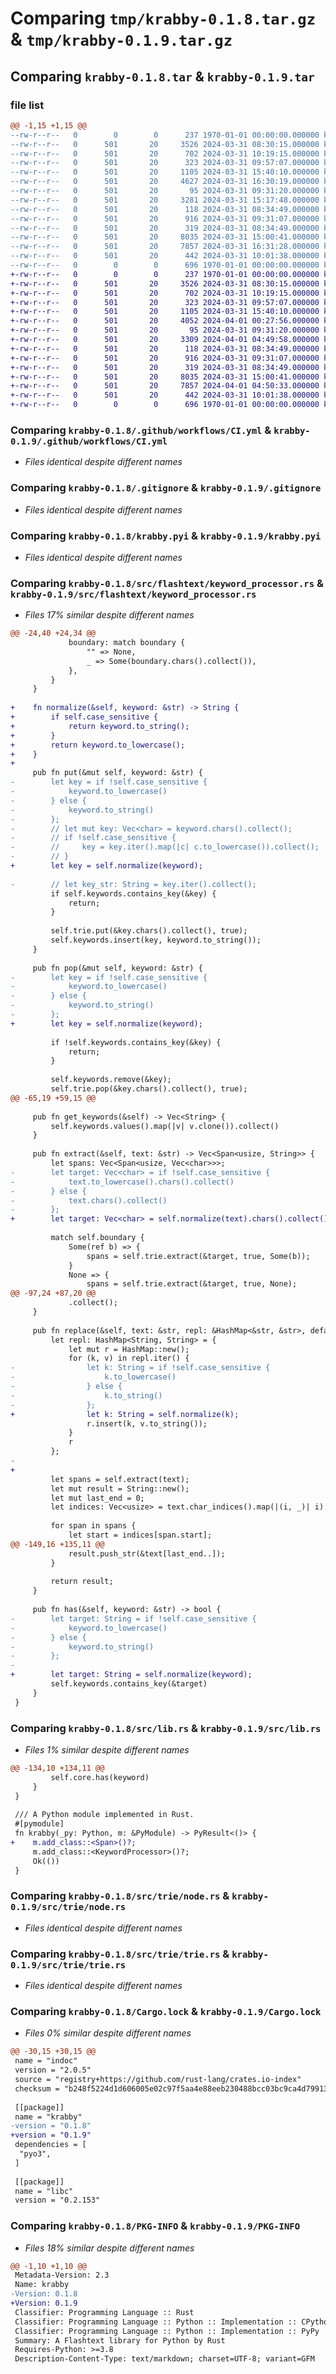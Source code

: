 # Comparing `tmp/krabby-0.1.8.tar.gz` & `tmp/krabby-0.1.9.tar.gz`

## Comparing `krabby-0.1.8.tar` & `krabby-0.1.9.tar`

### file list

```diff
@@ -1,15 +1,15 @@
--rw-r--r--   0        0        0      237 1970-01-01 00:00:00.000000 krabby-0.1.8/Cargo.toml
--rw-r--r--   0      501       20     3526 2024-03-31 08:30:15.000000 krabby-0.1.8/.github/workflows/CI.yml
--rw-r--r--   0      501       20      702 2024-03-31 10:19:15.000000 krabby-0.1.8/.gitignore
--rw-r--r--   0      501       20      323 2024-03-31 09:57:07.000000 krabby-0.1.8/README.md
--rw-r--r--   0      501       20     1105 2024-03-31 15:40:10.000000 krabby-0.1.8/krabby.pyi
--rw-r--r--   0      501       20     4627 2024-03-31 16:30:19.000000 krabby-0.1.8/src/flashtext/keyword_processor.rs
--rw-r--r--   0      501       20       95 2024-03-31 09:31:20.000000 krabby-0.1.8/src/flashtext/mod.rs
--rw-r--r--   0      501       20     3281 2024-03-31 15:17:48.000000 krabby-0.1.8/src/lib.rs
--rw-r--r--   0      501       20      118 2024-03-31 08:34:49.000000 krabby-0.1.8/src/trie/mod.rs
--rw-r--r--   0      501       20      916 2024-03-31 09:31:07.000000 krabby-0.1.8/src/trie/node.rs
--rw-r--r--   0      501       20      319 2024-03-31 08:34:49.000000 krabby-0.1.8/src/trie/span.rs
--rw-r--r--   0      501       20     8035 2024-03-31 15:00:41.000000 krabby-0.1.8/src/trie/trie.rs
--rw-r--r--   0      501       20     7857 2024-03-31 16:31:28.000000 krabby-0.1.8/Cargo.lock
--rw-r--r--   0      501       20      442 2024-03-31 10:01:38.000000 krabby-0.1.8/pyproject.toml
--rw-r--r--   0        0        0      696 1970-01-01 00:00:00.000000 krabby-0.1.8/PKG-INFO
+-rw-r--r--   0        0        0      237 1970-01-01 00:00:00.000000 krabby-0.1.9/Cargo.toml
+-rw-r--r--   0      501       20     3526 2024-03-31 08:30:15.000000 krabby-0.1.9/.github/workflows/CI.yml
+-rw-r--r--   0      501       20      702 2024-03-31 10:19:15.000000 krabby-0.1.9/.gitignore
+-rw-r--r--   0      501       20      323 2024-03-31 09:57:07.000000 krabby-0.1.9/README.md
+-rw-r--r--   0      501       20     1105 2024-03-31 15:40:10.000000 krabby-0.1.9/krabby.pyi
+-rw-r--r--   0      501       20     4052 2024-04-01 00:27:56.000000 krabby-0.1.9/src/flashtext/keyword_processor.rs
+-rw-r--r--   0      501       20       95 2024-03-31 09:31:20.000000 krabby-0.1.9/src/flashtext/mod.rs
+-rw-r--r--   0      501       20     3309 2024-04-01 04:49:58.000000 krabby-0.1.9/src/lib.rs
+-rw-r--r--   0      501       20      118 2024-03-31 08:34:49.000000 krabby-0.1.9/src/trie/mod.rs
+-rw-r--r--   0      501       20      916 2024-03-31 09:31:07.000000 krabby-0.1.9/src/trie/node.rs
+-rw-r--r--   0      501       20      319 2024-03-31 08:34:49.000000 krabby-0.1.9/src/trie/span.rs
+-rw-r--r--   0      501       20     8035 2024-03-31 15:00:41.000000 krabby-0.1.9/src/trie/trie.rs
+-rw-r--r--   0      501       20     7857 2024-04-01 04:50:33.000000 krabby-0.1.9/Cargo.lock
+-rw-r--r--   0      501       20      442 2024-03-31 10:01:38.000000 krabby-0.1.9/pyproject.toml
+-rw-r--r--   0        0        0      696 1970-01-01 00:00:00.000000 krabby-0.1.9/PKG-INFO
```

### Comparing `krabby-0.1.8/.github/workflows/CI.yml` & `krabby-0.1.9/.github/workflows/CI.yml`

 * *Files identical despite different names*

### Comparing `krabby-0.1.8/.gitignore` & `krabby-0.1.9/.gitignore`

 * *Files identical despite different names*

### Comparing `krabby-0.1.8/krabby.pyi` & `krabby-0.1.9/krabby.pyi`

 * *Files identical despite different names*

### Comparing `krabby-0.1.8/src/flashtext/keyword_processor.rs` & `krabby-0.1.9/src/flashtext/keyword_processor.rs`

 * *Files 17% similar despite different names*

```diff
@@ -24,40 +24,34 @@
             boundary: match boundary {
                 "" => None,
                 _ => Some(boundary.chars().collect()),
             },
         }
     }
 
+    fn normalize(&self, keyword: &str) -> String {
+        if self.case_sensitive {
+            return keyword.to_string();
+        }
+        return keyword.to_lowercase();
+    }
+
     pub fn put(&mut self, keyword: &str) {
-        let key = if !self.case_sensitive {
-            keyword.to_lowercase()
-        } else {
-            keyword.to_string()
-        };
-        // let mut key: Vec<char> = keyword.chars().collect();
-        // if !self.case_sensitive {
-        //     key = key.iter().map(|c| c.to_lowercase()).collect();
-        // }
+        let key = self.normalize(keyword);
 
-        // let key_str: String = key.iter().collect();
         if self.keywords.contains_key(&key) {
             return;
         }
 
         self.trie.put(&key.chars().collect(), true);
         self.keywords.insert(key, keyword.to_string());
     }
 
     pub fn pop(&mut self, keyword: &str) {
-        let key = if !self.case_sensitive {
-            keyword.to_lowercase()
-        } else {
-            keyword.to_string()
-        };
+        let key = self.normalize(keyword);
 
         if !self.keywords.contains_key(&key) {
             return;
         }
 
         self.keywords.remove(&key);
         self.trie.pop(&key.chars().collect(), true);
@@ -65,19 +59,15 @@
 
     pub fn get_keywords(&self) -> Vec<String> {
         self.keywords.values().map(|v| v.clone()).collect()
     }
 
     pub fn extract(&self, text: &str) -> Vec<Span<usize, String>> {
         let spans: Vec<Span<usize, Vec<char>>>;
-        let target: Vec<char> = if !self.case_sensitive {
-            text.to_lowercase().chars().collect()
-        } else {
-            text.chars().collect()
-        };
+        let target: Vec<char> = self.normalize(text).chars().collect();
 
         match self.boundary {
             Some(ref b) => {
                 spans = self.trie.extract(&target, true, Some(b));
             }
             None => {
                 spans = self.trie.extract(&target, true, None);
@@ -97,24 +87,20 @@
             .collect();
     }
 
     pub fn replace(&self, text: &str, repl: &HashMap<&str, &str>, default: Option<&str>) -> String {
         let repl: HashMap<String, String> = {
             let mut r = HashMap::new();
             for (k, v) in repl.iter() {
-                let k: String = if !self.case_sensitive {
-                    k.to_lowercase()
-                } else {
-                    k.to_string()
-                };
+                let k: String = self.normalize(k);
                 r.insert(k, v.to_string());
             }
             r
         };
-        
+
         let spans = self.extract(text);
         let mut result = String::new();
         let mut last_end = 0;
         let indices: Vec<usize> = text.char_indices().map(|(i, _)| i).collect();
 
         for span in spans {
             let start = indices[span.start];
@@ -149,16 +135,11 @@
             result.push_str(&text[last_end..]);
         }
 
         return result;
     }
 
     pub fn has(&self, keyword: &str) -> bool {
-        let target: String = if !self.case_sensitive {
-            keyword.to_lowercase()
-        } else {
-            keyword.to_string()
-        };
-
+        let target: String = self.normalize(keyword);
         self.keywords.contains_key(&target)
     }
 }
```

### Comparing `krabby-0.1.8/src/lib.rs` & `krabby-0.1.9/src/lib.rs`

 * *Files 1% similar despite different names*

```diff
@@ -134,10 +134,11 @@
         self.core.has(keyword)
     }
 }
 
 /// A Python module implemented in Rust.
 #[pymodule]
 fn krabby(_py: Python, m: &PyModule) -> PyResult<()> {
+    m.add_class::<Span>()?;
     m.add_class::<KeywordProcessor>()?;
     Ok(())
 }
```

### Comparing `krabby-0.1.8/src/trie/node.rs` & `krabby-0.1.9/src/trie/node.rs`

 * *Files identical despite different names*

### Comparing `krabby-0.1.8/src/trie/trie.rs` & `krabby-0.1.9/src/trie/trie.rs`

 * *Files identical despite different names*

### Comparing `krabby-0.1.8/Cargo.lock` & `krabby-0.1.9/Cargo.lock`

 * *Files 0% similar despite different names*

```diff
@@ -30,15 +30,15 @@
 name = "indoc"
 version = "2.0.5"
 source = "registry+https://github.com/rust-lang/crates.io-index"
 checksum = "b248f5224d1d606005e02c97f5aa4e88eeb230488bcc03bc9ca4d7991399f2b5"
 
 [[package]]
 name = "krabby"
-version = "0.1.8"
+version = "0.1.9"
 dependencies = [
  "pyo3",
 ]
 
 [[package]]
 name = "libc"
 version = "0.2.153"
```

### Comparing `krabby-0.1.8/PKG-INFO` & `krabby-0.1.9/PKG-INFO`

 * *Files 18% similar despite different names*

```diff
@@ -1,10 +1,10 @@
 Metadata-Version: 2.3
 Name: krabby
-Version: 0.1.8
+Version: 0.1.9
 Classifier: Programming Language :: Rust
 Classifier: Programming Language :: Python :: Implementation :: CPython
 Classifier: Programming Language :: Python :: Implementation :: PyPy
 Summary: A Flashtext library for Python by Rust
 Requires-Python: >=3.8
 Description-Content-Type: text/markdown; charset=UTF-8; variant=GFM
```

